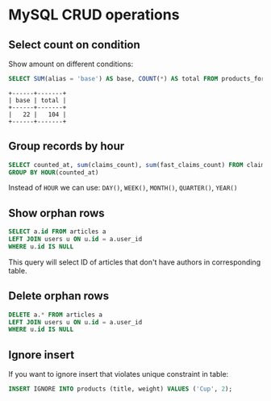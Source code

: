 # MySQL CRUD operations

## Select count on condition

Show amount on different conditions:

```sql
SELECT SUM(alias = 'base') AS base, COUNT(*) AS total FROM products_forms;
```
```
+------+-------+
| base | total |
+------+-------+
|   22 |   104 |
+------+-------+
```

## Group records by hour

```sql
SELECT counted_at, sum(claims_count), sum(fast_claims_count) FROM claims_count
GROUP BY HOUR(counted_at)
```

Instead of `HOUR` we can use: `DAY()`, `WEEK()`, `MONTH()`, `QUARTER()`, `YEAR()`

## Show orphan rows

```sql
SELECT a.id FROM articles a
LEFT JOIN users u ON u.id = a.user_id
WHERE u.id IS NULL
```

This query will select ID of articles that don't have authors in corresponding table.

## Delete orphan rows

```sql
DELETE a.* FROM articles a
LEFT JOIN users u ON u.id = a.user_id
WHERE u.id IS NULL
```

## Ignore insert

If you want to ignore insert that violates unique constraint in table:

```sql
INSERT IGNORE INTO products (title, weight) VALUES ('Cup', 2);
```
